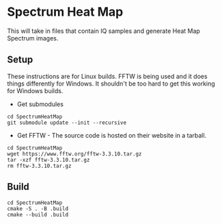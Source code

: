 # Spectrum Heat Map

This will take in files that contain IQ samples and generate Heat Map Spectrum images.

## Setup
These instructions are for Linux builds. FFTW is being used and it does things differently for Windows. It shouldn't be too hard to get this working for Windows builds.

* Get submodules
```
cd SpectrumHeatMap
git submodule update --init --recursive
```

* Get FFTW - The source code is hosted on their website in a tarball.
```
cd SpectrumHeatMap
wget https://www.fftw.org/fftw-3.3.10.tar.gz
tar -xzf fftw-3.3.10.tar.gz
rm fftw-3.3.10.tar.gz
```

## Build
```
cd SpectrumHeatMap
cmake -S . -B .build
cmake --build .build
```
